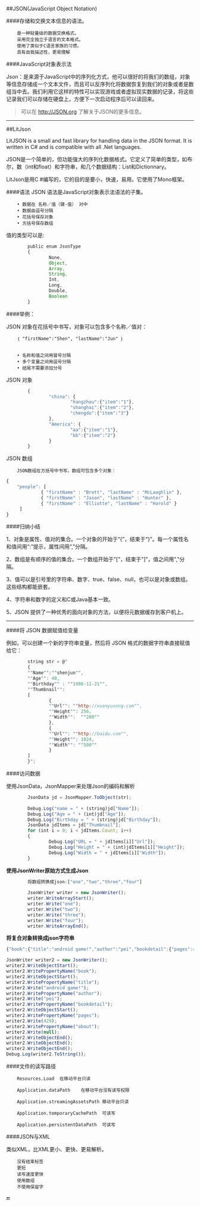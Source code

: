 ##JSON(JavaScript Object Notation)

####存储和交换文本信息的语法。

        是一种轻量级的数据交换格式。
        采用完全独立于语言的文本格式。
        使用了类似于C语言家族的习惯。
        具有自我描述性，更易理解

####JavaScript对象表示法

Json：是来源于JavaScript中的序列化方式，他可以很好的将我们的数组，对象等信息存储成一个文本文件，而且可以反序列化将数据恢复到我们的对象或者是数组当中去。我们利用它这样的特性可以实现游戏或者虚拟现实数据的记录，将这些记录我们可以存储在硬盘上，方便下一次启动程序后可以读回来。


>可以在 http://JSON.org 了解关于JSON的更多信息。


---

##LitJson

LitJSON is a small and fast library for handling data in the JSON format. It is written in C# and is compatible with all .Net languages.

JSON是一个简单的，但功能强大的序列化数据格式。它定义了简单的类型，如布尔，数（int和float）和字符串，和几个数据结构：List和Dictionnary。

LitJson是用C #编写的，它的目的是要小，快速，易用。它使用了Mono框架。

####语法
JSON 语法是JavaScript对象表示法语法的子集。

        • 数据在 名称／值（键-值） 对中
        • 数据由逗号分隔
        • 花括号保存对象
        • 方括号保存数组
        
值的类型可以是:

```javascript
        public enum JsonType
        {
                None,
                Object,
                Array,
                String,
                Int,
                Long,
                Double,
                Boolean
        }
```

####举例：

JSON 对象在花括号中书写，对象可以包含多个名称／值对：

        ｛ "firstName":"Shen", "lastName":"Jun" ｝


        • 名称和值之间用冒号分隔
        • 多个变量之间用逗号分隔
        • 结尾不需要添加分号

JSON 对象

```javascript
        {
                "china": {
                        "hangzhou":{"item":"1"},
                        "shanghai":{"item":"2"},
                        "chengdu":{"item":"3"}
                },
                "America": {
                        "aa":{"item":"1"},
                        "bb":{"item":"2"}
                }
        }
```

JSON 数组

        JSON数组在方括号中书写，数组可包含多个对象：

```javascript
{
    "people": [
             { "firstName" : "Brett", "lastName" : "McLaughlin" },
             { "firstName" : "Jason", "lastName" : "Hunter" },
             { "firstName" : "Elliotte", "lastName" : "Harold" }
     ]
}
```

####归纳小结

1、对象是属性、值对的集合。一个对象的开始于“{”，结束于“}”。每一个属性名和值间用“:”提示，属性间用“,”分隔。

2、数组是有顺序的值的集合。一个数组开始于"["，结束于"]"，值之间用","分隔。

3、值可以是引号里的字符串、数字、true、false、null，也可以是对象或数组。这些结构都能嵌套。

4、字符串和数字的定义和C或Java基本一致。

5、JSON 提供了一种优秀的面向对象的方法，以便将元数据缓存到客户机上。


---

####将 JSON 数据赋值给变量

例如，可以创建一个新的字符串变量，然后将 JSON 格式的数据字符串直接赋值给它：

```javascript
        string str = @"
        {
        ""Name"":""shenjun"",
        ""Age"": 40,
        ""Birthday"" : ""1986-11-21"",
        ""Thumbnail"":
        [
                {
                ""Url"": ""http://xuanyusong.com"",
                ""Height"": 256,
                ""Width"":  ""200""
                },
                {
                ""Url"": ""http://baidu.com"",
                ""Height"": 1024,
                ""Width"": ""500""
                }
        ]
        }";
```

####访问数据

使用JsonData，JsonMapper来处理Json的编码和解析

```javascript
        JsonData jd = JsonMapper.ToObject(str);
                Debug.Log("name = " + (string)jd["Name"]);
        Debug.Log("Age = " + (int)jd["Age"]);
        Debug.Log("Birthday = " + (string)jd["Birthday"]);
        JsonData jdItems = jd["Thumbnail"];
        for (int i = 0; i < jdItems.Count; i++)
        {
                Debug.Log("URL = " + jdItems[i]["Url"]);
                Debug.Log("Height = " + (int)jdItems[i]["Height"]);
                Debug.Log("Width = " + jdItems[i]["Width"]);
        }
```

**使用JsonWriter原始方式生成Json**

```javascript
        将数组转换成json:["one","two","three","four"]
        
        JsonWriter writer = new JsonWriter();
        writer.WriteArrayStart();
        writer.Write("one");
        writer.Write("two");
        writer.Write("three");
        writer.Write("four");
        writer.WriteArrayEnd();
```

**将复合对象转换成json字符串**

```javascript
{"book":{"title":"android game!","author":"pei","bookdetail":{"pages":429,"about":null}}}JsonWriter writer2 = new JsonWriter();writer2.WriteObjectStart();        writer2.WritePropertyName("book");         writer2.WriteObjectStart();        writer2.WritePropertyName("title");        writer2.Write("android game!");        writer2.WritePropertyName("author");writer2.Write("pei");        writer2.WritePropertyName("bookdetail");writer2.WriteObjectStart();        writer2.WritePropertyName("pages");        writer2.Write(429);        writer2.WritePropertyName("about");        writer2.Write(null);        writer2.WriteObjectEnd();         writer2.WriteObjectEnd();        writer2.WriteObjectEnd();       Debug.Log(writer2.ToString());

```

####文件的读写路径

        Resources.Load	在移动平台只读
        
        Application.dataPath	在移动平台没有读写权限
        
        Application.streamingAssetsPath	移动平台只读
        
        Application.temporaryCachePath	可读写
        
        Application.persistentDataPath	可读写
        
        

####JSON与XML

类似XML，比XML更小、更快、更易解析。

        没有结束标签
        更短
        读写速度更快
        使用数组
        不使用保留字
        
        
🔚


 